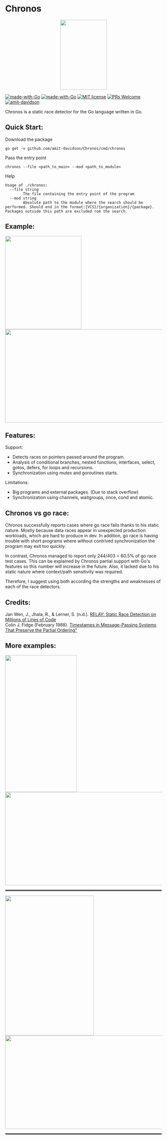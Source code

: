 # Chronos

<p align="center">
    <img src="https://i.imgur.com/AhLyxVh.jpeg" width="150" height="225">
</p>

[![made-with-Go](https://github.com/go-critic/go-critic/workflows/Go/badge.svg)](http://golang.org)
[![made-with-Go](https://img.shields.io/badge/Made%20with-Go-1f425f.svg)](http://golang.org)
[![MIT license](https://img.shields.io/badge/License-MIT-blue.svg)](https://lbesson.mit-license.org/)
[![PRs Welcome](https://img.shields.io/badge/PRs-welcome-brightgreen.svg?style=flat-square)](http://makeapullrequest.com)
[![amit-davidson](https://circleci.com/gh/amit-davidson/Chronos.svg?style=svg)](https://app.circleci.com/pipelines/github/amit-davidson/Chronos)

Chronos is a static race detector for the Go language written in Go.

## Quick Start:

Download the package

```
go get -v github.com/amit-davidson/Chronos/cmd/chronos
```

Pass the entry point

```
chronos --file <path_to_main> --mod <path_to_module>
```

Help

```
Usage of ./chronos:
  --file string
    	The file containing the entry point of the program
  --mod string
    	Absolute path to the module where the search should be performed. Should end in the format:{VCS}/{organization}/{package}. Packages outside this path are excluded rom the search.
```

## Example:

<p float="left">
    <img src="https://i.imgur.com/LJMP9c2.png" width="245" height="300">
    <img src="https://i.imgur.com/S2mDG7A.png" width="575" height="300">
</p>

## Features:

Support:

- Detects races on pointers passed around the program.
- Analysis of conditional branches, nested functions, interfaces, select, gotos, defers, for loops and recursions.
- Synchronization using mutex and goroutines starts.

Limitations:

- Big programs and external packages. (Due to stack overflow)
- Synchronization using channels, waitgroups, once, cond and atomic.

## Chronos vs go race:

Chronos successfully reports cases where go race fails thanks to his static nature. Mostly because data races appear in unexpected production workloads, which are hard to produce in dev.
In addition, go race is having trouble with short programs where without contrived synchronization the program may exit too quickly.

In contrast, Chronos managed to report only 244/403 = 60.5% of go race test cases. This can be explained by Chronos partial support with Go's features so this number will increase in the future.
Also, it lacked due to his static nature where context/path sensitivity was required.

Therefore, I suggest using both according the strengths and weaknesses of each of the race detectors.

## Credits:

Jan Wen, J., Jhala, R., &amp; Lerner, S. (n.d.). [RELAY: Static Race Detection on Millions of Lines of Code](https://cseweb.ucsd.edu/~lerner/papers/relay.pdf)  
Colin J. Fidge (February 1988). [Timestamps in Message-Passing Systems That Preserve the Partial Ordering"](http://zoo.cs.yale.edu/classes/cs426/2012/lab/bib/fidge88timestamps.pdf)

## More examples:

<p float="left">
    <img src="https://i.imgur.com/NvVWFRf.png" width="230" height="440">
    <img src="https://i.imgur.com/eCNFAX7.png" width=600" height="300">
</p>
<hr style="border:2px solid gray"> </hr>
<p float="left">
    <img src="https://i.imgur.com/app5tBc.png" width="285" height="450">
    <img src="https://i.imgur.com/Lw0LTPp.png" width="545" height="300">
</p>
<hr style="border:2px solid gray"> </hr>